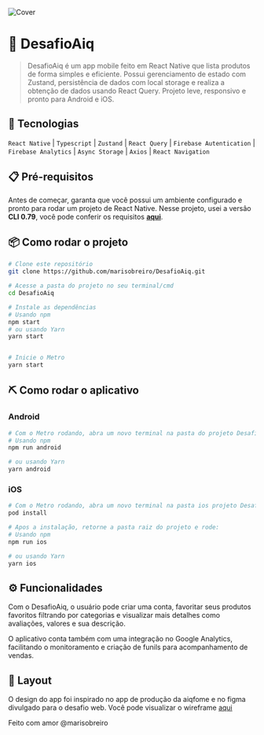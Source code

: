 ![Cover](https://github.com/user-attachments/assets/5614ab67-9f33-47b9-b44d-727ac885ece9)



# 📱 DesafioAiq

> DesafioAiq é um app mobile feito em React Native que lista produtos de forma simples e eficiente. Possui gerenciamento de estado com Zustand, persistência de dados com local storage e realiza a obtenção de dados usando React Query. Projeto leve, responsivo e pronto para Android e iOS.

## 🚀 Tecnologias

`React Native` | `Typescript` | `Zustand` | `React Query` | `Firebase Autentication` | `Firebase Analytics` | `Async Storage` | `Axios` | `React Navigation`

## 📋 Pré-requisitos

Antes de começar, garanta que você possui um ambiente configurado e pronto para rodar um projeto de React Native.
Nesse projeto, usei a versâo **CLI 0.79**, você pode conferir os requisitos [**aqui**](https://reactnative.dev/docs/set-up-your-environment).

## 📦 Como rodar o projeto

```sh
# Clone este repositório
git clone https://github.com/marisobreiro/DesafioAiq.git

# Acesse a pasta do projeto no seu terminal/cmd
cd DesafioAiq

# Instale as dependências
# Usando npm
npm start
# ou usando Yarn
yarn start


# Inicie o Metro
yarn start
```

## ⛏️ Como rodar o aplicativo

### Android

```sh
# Com o Metro rodando, abra um novo terminal na pasta do projeto DesafioAiq e rode:
# Usando npm
npm run android

# ou usando Yarn
yarn android
```

### iOS

```sh
# Com o Metro rodando, abra um novo terminal na pasta ios projeto DesafioAiq rode:
pod install

# Apos a instalação, retorne a pasta raiz do projeto e rode:
# Usando npm
npm run ios

# ou usando Yarn
yarn ios
```

## ⚙️ Funcionalidades

Com o DesafioAiq, o usuário pode criar uma conta, favoritar seus produtos favoritos filtrando por categorias e visualizar mais detalhes como avaliações, valores e sua descrição.

O aplicativo conta também com uma integração no Google Analytics, facilitando o monitoramento e criação de funils para acompanhamento de vendas.

## 🎨 Layout

O design do app foi inspirado no app de produção da aiqfome e no figma divulgado para o desafio web.
Você pode visualizar o wireframe [aqui](https://www.figma.com/design/wrlMJ5EUsSOXhSW2OVJnlF/DesafioAiq?node-id=0-1&m=dev&t=Hz6GsJAIZ6CJh5HP-1)

Feito com amor @marisobreiro
